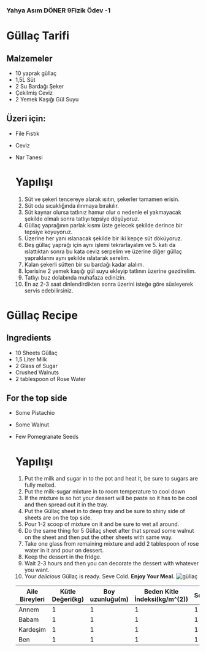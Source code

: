### Yahya Asım DÖNER 9Fizik Ödev -1


# Güllaç Tarifi

## Malzemeler
* 10 yaprak güllaç
* 1,5L Süt
* 2 Su Bardağı Şeker
* Çekilmiş Ceviz
* 2 Yemek Kaşığı Gül Suyu
## Üzeri için:
* File Fıstık
* Ceviz
* Nar Tanesi

    # Yapılışı
     1. Süt ve şekeri tencereye alarak ısıtın, şekerler tamamen erisin.
     2. Süt oda sıcaklığında ılınmaya bırakılır.
     3. Süt kaynar olursa tatlınız hamur olur o nedenle el yakmayacak şekilde olmalı sonra tatlıyı tepsiye döşüyoruz.
     4. Güllaç yaprağının parlak kısmı üste gelecek şekilde derince bir tepsiye koyuyoruz.
     5. Üzerine her yanı ıslanacak şekilde bir iki kepçe süt döküyoruz.
     6. Beş güllaç yaprağı için aynı işlemi tekrarlayalım ve 5. katı da ıslattıktan sonra bu kata ceviz serpelim ve üzerine diğer güllaç yapraklarını aynı şekilde ıslatarak serelim.
     7. Kalan şekerli sütten bir su bardağı kadar alalım.
     8. İçerisine 2 yemek kaşığı gül suyu ekleyip tatlının üzerine gezdirelim.
     9. Tatlıyı buz dolabında muhafaza edinizin.
     10. En az 2-3 saat dinlendirdikten sonra üzerini isteğe göre süsleyerek servis edebilirsiniz.

# Güllaç Recipe

## Ingredients
* 10 Sheets Güllaç
* 1,5 Liter Milk
* 2 Glass of Sugar
* Crushed Walnuts
* 2 tablespoon of Rose Water
## For the top side
* Some Pistachio
* Some Walnut
* Few Pomegranate Seeds

    # Yapılışı
     1. Put the milk and sugar in to the pot and heat it, be sure to sugars are fully melted.
     2. Put the milk-sugar mixture in to room temperature to cool down
     3. İf the mixture is so hot your dessert will be paste so it has to be cool and then spread out it in the tray.
     4. Put the Güllaç sheet in to deep tray and be sure to shiny side of sheets are on the top side.
     5. Pour 1-2 scoop of mixture on it and be sure to wet all around.
     6. Do the same thing for 5 Güllaç sheet after that spread some walnut on the sheet and then put the other sheets with same way.
     7. Take one glass from remaining mixture and add 2 tablespoon of rose water in it and pour on dessert.
     8. Keep the dessert in the fridge.
     9. Wait 2-3 hours and then you can decorate the dessert with whatever you want.
     10. Your _delicious_ Güllaç is ready. Seve Cold. **Enjoy Your Meal.**
     ![güllaç](https://i2.milimaj.com/i/milliyet/75/0x410/5c8dd3b145d2a09e00a022b5.jpg)
     
     |Aile Bireyleri|Kütle Değeri(kg)|Boy uzunluğu(m)|Beden Kitle İndeksi(kg/m^(2))|Sonuç|
     |--------------|----------------|----------------|---------------------------|----|
     |Annem|1|1|1|1|
     |Babam|1|1|1|1|
     |Kardeşim|1|1|1|1|
     |Ben|1|1|1|1|




